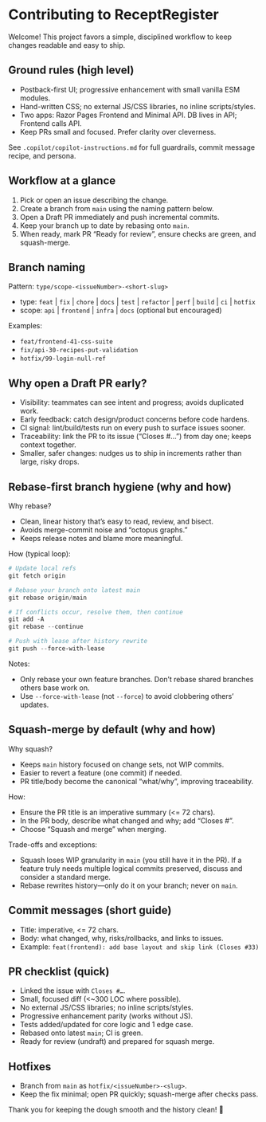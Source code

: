# Contributing to ReceptRegister

Welcome! This project favors a simple, disciplined workflow to keep changes readable and easy to ship.

## Ground rules (high level)
- Postback-first UI; progressive enhancement with small vanilla ESM modules.
- Hand-written CSS; no external JS/CSS libraries, no inline scripts/styles.
- Two apps: Razor Pages Frontend and Minimal API. DB lives in API; Frontend calls API.
- Keep PRs small and focused. Prefer clarity over cleverness.

See `.copilot/copilot-instructions.md` for full guardrails, commit message recipe, and persona.

## Workflow at a glance
1) Pick or open an issue describing the change.  
2) Create a branch from `main` using the naming pattern below.  
3) Open a Draft PR immediately and push incremental commits.  
4) Keep your branch up to date by rebasing onto `main`.  
5) When ready, mark PR “Ready for review”, ensure checks are green, and squash-merge.

## Branch naming
Pattern: `type/scope-<issueNumber>-<short-slug>`
- type: `feat` | `fix` | `chore` | `docs` | `test` | `refactor` | `perf` | `build` | `ci` | `hotfix`
- scope: `api` | `frontend` | `infra` | `docs` (optional but encouraged)

Examples:
- `feat/frontend-41-css-suite`
- `fix/api-30-recipes-put-validation`
- `hotfix/99-login-null-ref`

## Why open a Draft PR early?
- Visibility: teammates can see intent and progress; avoids duplicated work.  
- Early feedback: catch design/product concerns before code hardens.  
- CI signal: lint/build/tests run on every push to surface issues sooner.  
- Traceability: link the PR to its issue (“Closes #…”) from day one; keeps context together.  
- Smaller, safer changes: nudges us to ship in increments rather than large, risky drops.

## Rebase-first branch hygiene (why and how)
Why rebase?
- Clean, linear history that’s easy to read, review, and bisect.  
- Avoids merge-commit noise and “octopus graphs.”  
- Keeps release notes and blame more meaningful.

How (typical loop):
```powershell
# Update local refs
git fetch origin

# Rebase your branch onto latest main
git rebase origin/main

# If conflicts occur, resolve them, then continue
git add -A
git rebase --continue

# Push with lease after history rewrite
git push --force-with-lease
```
Notes:
- Only rebase your own feature branches. Don’t rebase shared branches others base work on.  
- Use `--force-with-lease` (not `--force`) to avoid clobbering others’ updates.

## Squash-merge by default (why and how)
Why squash?
- Keeps `main` history focused on change sets, not WIP commits.  
- Easier to revert a feature (one commit) if needed.  
- PR title/body become the canonical “what/why”, improving traceability.

How:
- Ensure the PR title is an imperative summary (<= 72 chars).  
- In the PR body, describe what changed and why; add “Closes #<issueNumber>”.  
- Choose “Squash and merge” when merging.

Trade-offs and exceptions:
- Squash loses WIP granularity in `main` (you still have it in the PR). If a feature truly needs multiple logical commits preserved, discuss and consider a standard merge.  
- Rebase rewrites history—only do it on your branch; never on `main`.

## Commit messages (short guide)
- Title: imperative, <= 72 chars.  
- Body: what changed, why, risks/rollbacks, and links to issues.  
- Example: `feat(frontend): add base layout and skip link (Closes #33)`

## PR checklist (quick)
- Linked the issue with `Closes #…`.  
- Small, focused diff (<~300 LOC where possible).  
- No external JS/CSS libraries; no inline scripts/styles.  
- Progressive enhancement parity (works without JS).  
- Tests added/updated for core logic and 1 edge case.  
- Rebased onto latest `main`; CI is green.  
- Ready for review (undraft) and prepared for squash merge.

## Hotfixes
- Branch from `main` as `hotfix/<issueNumber>-<slug>`.  
- Keep the fix minimal; open PR quickly; squash-merge after checks pass.

Thank you for keeping the dough smooth and the history clean! 🍞
